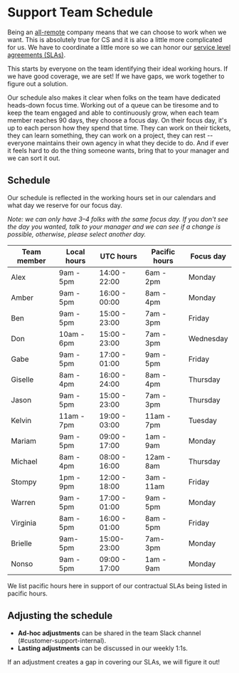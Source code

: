 # Support Team Schedule

Being an [all-remote](../../../company-info-and-process/remote/index.md) company means that we can choose to work when we want. This is absolutely true for CS and it is also a little more complicated for us. We have to coordinate a little more so we can honor our [service level agreements (SLAs)](../index.md#our-service-level-agreements-slas).

This starts by everyone on the team identifying their ideal working hours. If we have good coverage, we are set! If we have gaps, we work together to figure out a solution.

Our schedule also makes it clear when folks on the team have dedicated heads-down focus time. Working out of a queue can be tiresome and to keep the team engaged and able to continuously grow, when each team member reaches 90 days, they choose a focus day. On their focus day, it's up to each person how they spend that time. They can work on their tickets, they can learn something, they can work on a project, they can rest -- everyone maintains their own agency in what they decide to do. And if ever it feels hard to do the thing someone wants, bring that to your manager and we can sort it out.

## Schedule

Our schedule is reflected in the working hours set in our calendars and what day we reserve for our focus day.

_Note: we can only have 3–4 folks with the same focus day. If you don't see the day you wanted, talk to your manager and we can see if a change is possible, otherwise, please select another day._

| Team member | Local hours | UTC hours     | Pacific hours | Focus day |
| ----------- | ----------- | ------------- | ------------- | --------- |
| Alex        | 9am - 5pm   | 14:00 - 22:00 | 6am - 2pm     | Monday    |
| Amber       | 9am - 5pm   | 16:00 - 00:00 | 8am - 4pm     | Monday    |
| Ben         | 9am - 5pm   | 15:00 - 23:00 | 7am - 3pm     | Friday    |
| Don         | 10am - 6pm  | 15:00 - 23:00 | 7am - 3pm     | Wednesday |
| Gabe        | 9am - 5pm   | 17:00 - 01:00 | 9am - 5pm     | Friday    |
| Giselle     | 8am - 4pm   | 16:00 - 24:00 | 8am - 4pm     | Thursday  |
| Jason       | 9am - 5pm   | 15:00 - 23:00 | 7am - 3pm     | Thursday  |
| Kelvin      | 11am - 7pm  | 19:00 - 03:00 | 11am - 7pm    | Tuesday   |
| Mariam      | 9am - 5pm   | 09:00 - 17:00 | 1am - 9am     | Monday    |
| Michael     | 8am - 4pm   | 08:00 - 16:00 | 12am - 8am    | Thursday  |
| Stompy      | 1pm - 9pm   | 12:00 - 18:00 | 3am - 11am    | Friday    |
| Warren      | 9am - 5pm   | 17:00 - 01:00 | 9am - 5pm     | Monday    |
| Virginia    | 8am - 5pm   | 16:00 - 01:00 | 8am - 5pm     | Friday    |
| Brielle     | 9am- 5pm    | 15:00- 23:00  | 7am- 3pm      | Monday    |
| Nonso       | 9am - 5pm   | 09:00 - 17:00 | 1am - 9am     | Monday    |

We list pacific hours here in support of our contractual SLAs being listed in pacific hours.

## Adjusting the schedule

- **Ad-hoc adjustments** can be shared in the team Slack channel (#customer-support-internal).
- **Lasting adjustments** can be discussed in our weekly 1:1s.

If an adjustment creates a gap in covering our SLAs, we will figure it out!

